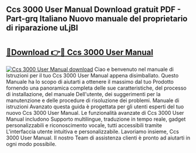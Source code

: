## Ccs 3000 User Manual Download gratuit PDF - Part-grq Italiano Nuovo manuale del proprietario di riparazione uLjBI

# <h2><a href="http://dfbbj8p.blite.top/?on=Ccs+3000+User+Manual">🔗Download 👉🔴 Ccs 3000 User Manual</a></h2>

[![Ccs 3000 User Manual download](https://i.imgur.com/lujVjoI.png)](http://dfbbj8p.blite.top/?on=Ccs+3000+User+Manual)
Ciao e benvenuto nel manuale di Istruzioni per il tuo Ccs 3000 User Manual appena disimballato. Questo Manuale ha lo scopo di aiutarti a ottenere il massimo dal tuo Prodotto fornendo una panoramica completa delle sue caratteristiche, del processo di installazione, del manuale Dell'utente, dei suggerimenti per la manutenzione e delle procedure di risoluzione dei problemi. Manuale di istruzioni Avanzato questa guida è progettata per gli utenti esperti del tuo nuovo Ccs 3000 User Manual. Le funzionalità avanzate di Ccs 3000 User Manual includono Supporto multilingue, traduzione in tempo reale, gadget personalizzabili e riconoscimento vocale, tutti accessibili tramite L'interfaccia utente intuitiva e personalizzabile. Lavoriamo insieme, Ccs 3000 User Manual. Il nostro Team di assistenza clienti è pronto ad aiutarti in ogni modo possibile.
